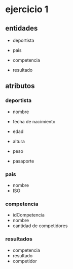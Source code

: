 # ejercicio 1

## entidades 

- deportista

- pais

- competencia

- resultado

## atributos

### deportista

- nombre

- fecha de nacimiento

- edad

- altura

- peso

- pasaporte

### pais

- nombre
- ISO

### competencia

- idCompetencia
- nombre
- cantidad de competidores

### resultados

- competencia
- resultado
- competidor
